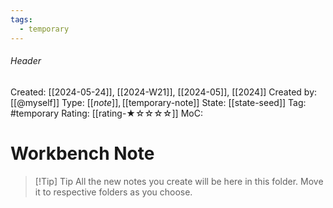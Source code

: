 ```yaml
---
tags:
  - temporary
---
```

###### Header
Created: [[2024-05-24]], [[2024-W21]], [[2024-05]], [[2024]]
Created by: [[@myself]]
Type: [[$note]], [[$temporary-note]]
State: [[state-seed]]
Tag: #temporary
Rating: [[rating-★☆☆☆☆]]
MoC: 
# Workbench Note

>[!Tip] Tip
>All the new notes you create will be here in this folder.
>Move it to respective folders as you choose.
